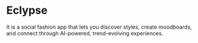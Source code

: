# Eclypse
It is a social fashion app that lets you discover styles, create moodboards, and connect through AI-powered, trend-evolving experiences.
